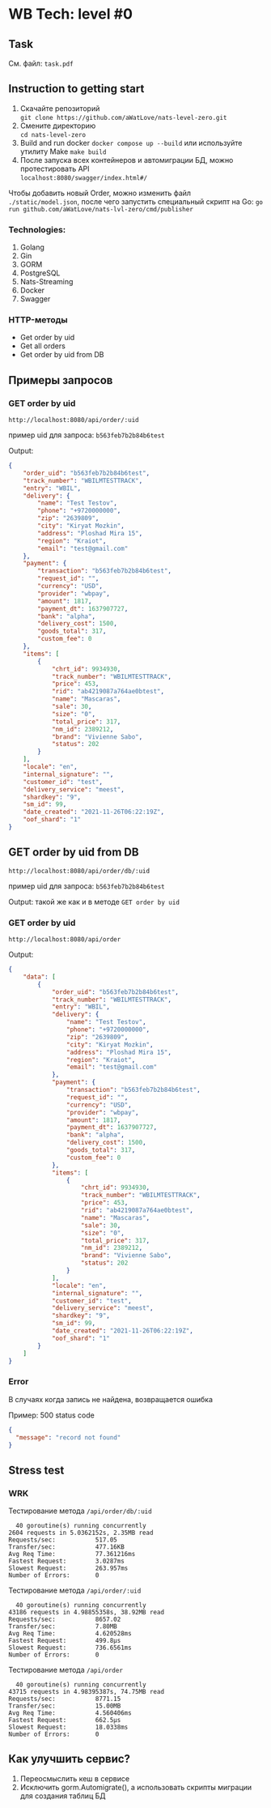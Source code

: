 # WB Tech: level #0
## Task
См. файл: `task.pdf`
## Instruction to getting start
1. Скачайте репозиторий\
`git clone https://github.com/aWatLove/nats-level-zero.git`
2. Смените директорию\
`cd nats-level-zero`
3. Build and run docker `docker compose up --build` или используйте утилиту Make `make build`
4. После запуска всех контейнеров и автомиграции БД, можно протестировать API\
`localhost:8080/swagger/index.html#/`

Чтобы добавить новый Order, можно изменить файл `./static/model.json`, после чего запустить специальный скрипт на Go: `go run github.com/aWatLove/nats-lvl-zero/cmd/publisher`

### Technologies:
1. Golang
2. Gin
3. GORM
4. PostgreSQL
5. Nats-Streaming
6. Docker
7. Swagger

### HTTP-методы
- Get order by uid
- Get all orders
- Get order by uid from DB

## Примеры запросов
### GET order by uid
`http://localhost:8080/api/order/:uid`

пример uid для запроса: `b563feb7b2b84b6test`

Output:
```json
{
    "order_uid": "b563feb7b2b84b6test",
    "track_number": "WBILMTESTTRACK",
    "entry": "WBIL",
    "delivery": {
        "name": "Test Testov",
        "phone": "+9720000000",
        "zip": "2639809",
        "city": "Kiryat Mozkin",
        "address": "Ploshad Mira 15",
        "region": "Kraiot",
        "email": "test@gmail.com"
    },
    "payment": {
        "transaction": "b563feb7b2b84b6test",
        "request_id": "",
        "currency": "USD",
        "provider": "wbpay",
        "amount": 1817,
        "payment_dt": 1637907727,
        "bank": "alpha",
        "delivery_cost": 1500,
        "goods_total": 317,
        "custom_fee": 0
    },
    "items": [
        {
            "chrt_id": 9934930,
            "track_number": "WBILMTESTTRACK",
            "price": 453,
            "rid": "ab4219087a764ae0btest",
            "name": "Mascaras",
            "sale": 30,
            "size": "0",
            "total_price": 317,
            "nm_id": 2389212,
            "brand": "Vivienne Sabo",
            "status": 202
        }
    ],
    "locale": "en",
    "internal_signature": "",
    "customer_id": "test",
    "delivery_service": "meest",
    "shardkey": "9",
    "sm_id": 99,
    "date_created": "2021-11-26T06:22:19Z",
    "oof_shard": "1"
}
```
## GET order by uid from DB
`http://localhost:8080/api/order/db/:uid`

пример uid для запроса: `b563feb7b2b84b6test`

Output: такой же как и в методе `GET order by uid`

### GET order by uid
`http://localhost:8080/api/order`

Output: 
```json
{
    "data": [
        {
            "order_uid": "b563feb7b2b84b6test",
            "track_number": "WBILMTESTTRACK",
            "entry": "WBIL",
            "delivery": {
                "name": "Test Testov",
                "phone": "+9720000000",
                "zip": "2639809",
                "city": "Kiryat Mozkin",
                "address": "Ploshad Mira 15",
                "region": "Kraiot",
                "email": "test@gmail.com"
            },
            "payment": {
                "transaction": "b563feb7b2b84b6test",
                "request_id": "",
                "currency": "USD",
                "provider": "wbpay",
                "amount": 1817,
                "payment_dt": 1637907727,
                "bank": "alpha",
                "delivery_cost": 1500,
                "goods_total": 317,
                "custom_fee": 0
            },
            "items": [
                {
                    "chrt_id": 9934930,
                    "track_number": "WBILMTESTTRACK",
                    "price": 453,
                    "rid": "ab4219087a764ae0btest",
                    "name": "Mascaras",
                    "sale": 30,
                    "size": "0",
                    "total_price": 317,
                    "nm_id": 2389212,
                    "brand": "Vivienne Sabo",
                    "status": 202
                }
            ],
            "locale": "en",
            "internal_signature": "",
            "customer_id": "test",
            "delivery_service": "meest",
            "shardkey": "9",
            "sm_id": 99,
            "date_created": "2021-11-26T06:22:19Z",
            "oof_shard": "1"
        }
    ]
}
```

### Error
В случаях когда запись не найдена, возвращается ошибка

Пример: 500 status code
```json
{
  "message": "record not found"
}
```


## Stress test
### WRK
Тестирование метода `/api/order/db/:uid`
```
  40 goroutine(s) running concurrently
2604 requests in 5.0362152s, 2.35MB read
Requests/sec:           517.05
Transfer/sec:           477.16KB
Avg Req Time:           77.361216ms
Fastest Request:        3.0287ms
Slowest Request:        263.957ms
Number of Errors:       0
```

Тестирование метода `/api/order/:uid`
```
  40 goroutine(s) running concurrently
43186 requests in 4.98855358s, 38.92MB read
Requests/sec:           8657.02
Transfer/sec:           7.80MB
Avg Req Time:           4.620528ms
Fastest Request:        499.8µs
Slowest Request:        736.6561ms
Number of Errors:       0
```
Тестирование метода `/api/order`
```
  40 goroutine(s) running concurrently
43715 requests in 4.98395387s, 74.75MB read
Requests/sec:           8771.15
Transfer/sec:           15.00MB
Avg Req Time:           4.560406ms
Fastest Request:        662.5µs
Slowest Request:        18.0338ms
Number of Errors:       0
```


## Как улучшить сервис?
1. Переосмыслить кеш в сервисе
2. Исключить gorm.Automigrate(), а использовать скрипты миграции для создания таблиц БД